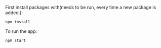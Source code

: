 First install packages with(needs to be run, every time a new package is added.):
```
npm install 
```

To run the app:
```
npm start
```